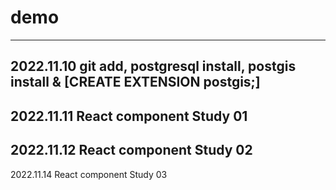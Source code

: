 # demo
---
2022.11.10 git add, postgresql install, postgis install & [CREATE EXTENSION postgis;]
---
2022.11.11 React component Study 01
---
2022.11.12 React component Study 02
---
2022.11.14 React component Study 03

